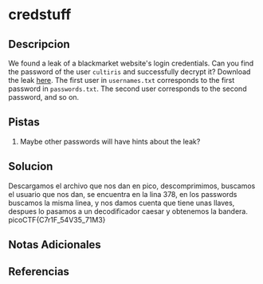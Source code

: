 # credstuff

## Descripcion
We found a leak of a blackmarket website's login credentials. Can you find the password of the user `cultiris` and successfully decrypt it? Download the leak [here](https://artifacts.picoctf.net/c/534/leak.tar). The first user in `usernames.txt` corresponds to the first password in `passwords.txt`. The second user corresponds to the second password, and so on.

## Pistas
1. Maybe other passwords will have hints about the leak?

## Solucion 
Descargamos el archivo que nos dan en pico, descomprimimos, buscamos el usuario que nos dan, se encuentra en la lina 378, en los passwords buscamos la misma linea, y nos damos cuenta que tiene unas llaves, despues lo pasamos a un decodificador caesar y obtenemos la bandera.
picoCTF{C7r1F_54V35_71M3}

## Notas Adicionales

## Referencias